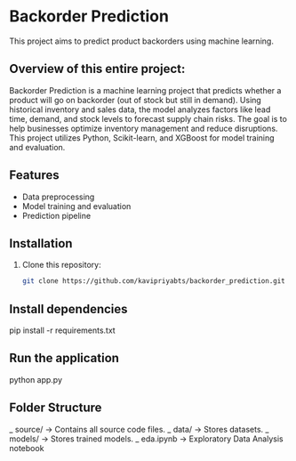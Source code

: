 # Backorder Prediction

This project aims to predict product backorders using machine learning.

## Overview of this entire project:
Backorder Prediction is a machine learning project that predicts whether a product will go on backorder (out of stock but still in demand).
Using historical inventory and sales data, the model analyzes factors like lead time, demand, and stock levels to forecast supply chain risks.
The goal is to help businesses optimize inventory management and reduce disruptions. This project utilizes Python, Scikit-learn, and XGBoost for model training and evaluation.

## Features
- Data preprocessing
- Model training and evaluation
- Prediction pipeline

## Installation
1. Clone this repository:
   ```sh
   git clone https://github.com/kavipriyabts/backorder_prediction.git
   
## Install dependencies
pip install -r requirements.txt

## Run the application
python app.py

## Folder Structure
_ source/ → Contains all source code files.
_ data/ → Stores datasets.
_ models/ → Stores trained models.
_ eda.ipynb → Exploratory Data Analysis notebook
